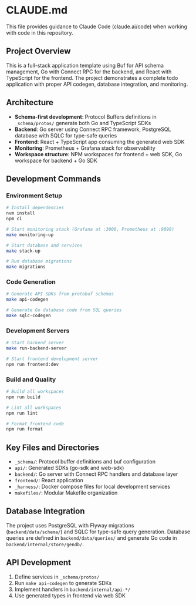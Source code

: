 # CLAUDE.md

This file provides guidance to Claude Code (claude.ai/code) when working with code in this repository.

## Project Overview

This is a full-stack application template using Buf for API schema management, Go with Connect RPC for the backend, and React with TypeScript for the frontend. The project demonstrates a complete todo application with proper API codegen, database integration, and monitoring.

## Architecture

- **Schema-first development**: Protocol Buffers definitions in `_schema/protos/` generate both Go and TypeScript SDKs
- **Backend**: Go server using Connect RPC framework, PostgreSQL database with SQLC for type-safe queries
- **Frontend**: React + TypeScript app consuming the generated web SDK
- **Monitoring**: Prometheus + Grafana stack for observability
- **Workspace structure**: NPM workspaces for frontend + web SDK, Go workspace for backend + Go SDK

## Development Commands

### Environment Setup
```bash
# Install dependencies
nvm install
npm ci

# Start monitoring stack (Grafana at :3000, Prometheus at :9090)
make monitoring-up

# Start database and services
make stack-up

# Run database migrations
make migrations
```

### Code Generation
```bash
# Generate API SDKs from protobuf schemas
make api-codegen

# Generate Go database code from SQL queries
make sqlc-codegen
```

### Development Servers
```bash
# Start backend server
make run-backend-server

# Start frontend development server
npm run frontend:dev
```

### Build and Quality
```bash
# Build all workspaces
npm run build

# Lint all workspaces
npm run lint

# Format frontend code
npm run format
```

## Key Files and Directories

- `_schema/`: Protocol buffer definitions and buf configuration
- `api/`: Generated SDKs (go-sdk and web-sdk)
- `backend/`: Go server with Connect RPC handlers and database layer
- `frontend/`: React application
- `_harness/`: Docker compose files for local development services
- `makefiles/`: Modular Makefile organization

## Database Integration

The project uses PostgreSQL with Flyway migrations (`backend/data/schema/`) and SQLC for type-safe query generation. Database queries are defined in `backend/data/queries/` and generate Go code in `backend/internal/store/gendb/`.

## API Development

1. Define services in `_schema/protos/`
2. Run `make api-codegen` to generate SDKs
3. Implement handlers in `backend/internal/api-*/`
4. Use generated types in frontend via web SDK